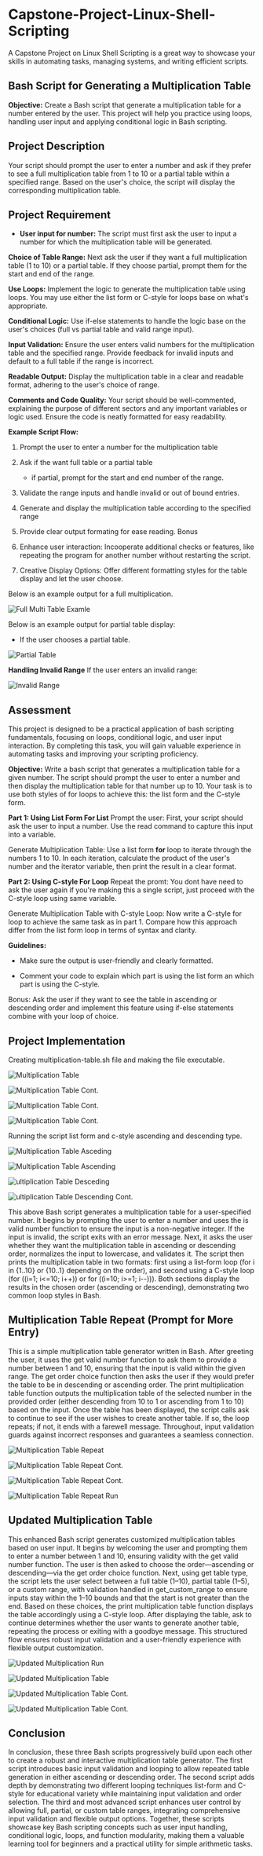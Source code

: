 # Capstone-Project-Linux-Shell-Scripting 

A Capstone Project on Linux Shell Scripting is a great way to showcase your skills in automating tasks, managing systems, and writing efficient scripts. 

## Bash Script for Generating a Multiplication  Table 

**Objective:** Create a Bash script that generate a multiplication table for a number entered by the user. This project will help you practice using loops, handling user input and applying conditional logic in Bash scripting.

## Project Description

Your script should prompt the user to enter a number and ask if they prefer to see a full multiplication table from 1 to 10 or a partial table within a specified range. Based on the user's choice, the script will display the corresponding multiplication table. 

## Project Requirement

- **User input for number:** The script must first ask the user to input a number for which the multiplication table will be generated.

**Choice of Table Range:** Next ask the user if they want a full multiplication table (1 to 10) or a partial table. If they choose partial, prompt them for the start and end of the range. 

**Use Loops:** Implement the logic to generate the multiplication table using loops. You may use either the list form or C-style for loops base on what's appropriate.

**Conditional Logic:** Use if-else statements to handle the logic base on the user's choices (full vs partial table and valid range input). 

**Input Validation:** Ensure the user enters valid numbers for the multiplication table and the specified range. Provide feedback for invalid inputs and default to a full table if the range is incorrect.

**Readable Output:** Display the multiplication table in a clear and readable format, adhering to the user's choice of range.

**Comments and Code Quality:** Your script should be well-commented, explaining the purpose of different sectors and any important variables or logic used. Ensure the code is neatly formatted for easy readability.

**Example Script Flow:**

1. Prompt the user to enter a number for the multiplication table

2. Ask if the want full table or a partial table

    - if partial, prompt for the start and end number of the range.

3. Validate the range inputs and handle invalid or out of bound entries.

4. Generate and display the multiplication table according to the specified range

5. Provide clear output formating for ease reading. Bonus

6. Enhance user interaction: Incooperate additional checks or features, like repeating the program for another number without restarting the script.

7. Creative Display Options: Offer different formatting styles for the table display and let the user choose. 

Below is an example output for a full multiplication. 

![Full Multi Table Examle](./img/01.%20Multi_Table_Example.png)

Below is an example output for partial table display: 

- If the user chooses a partial table. 

![Partial Table](./img/02.%20Partial%20Table.png) 

**Handling Invalid Range** If the user enters an invalid range:

![Invalid Range](./img/03.%20Invalid%20Range.png) 

## Assessment 

This project is designed to be a practical application of bash scripting fundamentals, focusing on loops, conditional logic, and user input interaction. By completing this task, you will gain valuable experience in automating tasks and improving your scripting proficiency.

**Objective:** Write a bash script that generates a multiplication table for a given number. The script should prompt the user to enter a number and then display the multiplication table for that number up to 10. Your task is to use both styles of for loops to achieve this: the list form and the C-style form.

**Part 1: Using List Form For List**
Prompt the user: First, your script should ask the user to input a number. Use the read command to capture this input into a variable.

Generate Multiplication Table: Use a list form **for** loop to iterate through the numbers 1 to 10. In each iteration, calculate the product of the user's number and the iterator variable, then print the result in a clear format. 

**Part 2: Using C-style For Loop**
Repeat the promt: You dont have need to ask the user again if you're making this a single script, just proceed with the C-style loop using same variable.

Generate Multiplication Table with C-style Loop: Now write a C-style for loop to achieve the same task as in part 1. Compare how this approach differ from the list form loop in terms of syntax and clarity. 

**Guidelines:**

- Make sure the output is user-friendly and clearly formatted.

- Comment your code to explain which part is using the list form an which part is using the C-style.

Bonus: Ask the user if they want to see the table in ascending or descending order and implement this feature using if-else statements combine with your loop of choice.

## Project Implementation 

Creating multiplication-table.sh file and making the file executable.

![Multiplication Table](./img/04.%20Multiplcation%20Table.png) 

![Multiplication Table Cont.](./img/05.%20Multiplication%20Table%20Cont..png) 

![Multiplication Table Cont.](./img/06.%20%20Multiplication%20Table%20Cont..png)

![Multiplication Table Cont.](./img/07.%20%20Multiplication%20Table%20Cont..png) 

Running the script list form and c-style ascending and descending type. 

![Multiplication Table Asceding](./img/08.%20Multiplication%20Table%20Ascending.png) 

![Multiplication Table Ascending](./img/09.%20Multiplication%20Table%20Ascending%20Cont..png) 

![ultiplication Table Desceding](./img/10.%20Multiplication%20Table%20Descending.png) 

![ultiplication Table Descending Cont.](./img/11.%20Multiplication%20Table%20Descending%20Cont.png) 

This above Bash script generates a multiplication table for a user-specified number. It begins by prompting the user to enter a number and uses the is valid number function to ensure the input is a non-negative integer. If the input is invalid, the script exits with an error message. Next, it asks the user whether they want the multiplication table in ascending or descending order, normalizes the input to lowercase, and validates it. The script then prints the multiplication table in two formats: first using a list-form loop (for i in {1..10} or {10..1} depending on the order), and second using a C-style loop (for ((i=1; i<=10; i++)) or for ((i=10; i>=1; i--))). Both sections display the results in the chosen order (ascending or descending), demonstrating two common loop styles in Bash.

## Multiplication Table Repeat (Prompt for More Entry) 

This is a simple multiplication table generator written in Bash. After greeting the user, it uses the get valid number function to ask them to provide a number between 1 and 10, ensuring that the input is valid within the given range. The get order choice function then asks the user if they would prefer the table to be in descending or ascending order. The print multiplication table function outputs the multiplication table of the selected number in the provided order (either descending from 10 to 1 or ascending from 1 to 10) based on the input. Once the table has been displayed, the script calls ask to continue to see if the user wishes to create another table. If so, the loop repeats; if not, it ends with a farewell message. Throughout, input validation guards against incorrect responses and guarantees a seamless connection. 

![Multiplication Table Repeat](./img/12.%20Multiplication%20Table%20Repeat.png) 

![Multiplication Table Repeat Cont.](./img/13.%20Multiplication%20Table%20Repeat%20Cont..png) 

![Multiplication Table Repeat Cont.](./img/14.%20Multiplication%20Table%20Repeat%20Cont..png)

![Multiplication Table Repeat Run](./img/15.%20Multiplication%20Table%20Repeat%20Run.png) 

## Updated Multiplication Table 

This enhanced Bash script generates customized multiplication tables based on user input. It begins by welcoming the user and prompting them to enter a number between 1 and 10, ensuring validity with the get valid number function. The user is then asked to choose the order—ascending or descending—via the get order choice function. Next, using get table type, the script lets the user select between a full table (1–10), partial table (1–5), or a custom range, with validation handled in get_custom_range to ensure inputs stay within the 1–10 bounds and that the start is not greater than the end. Based on these choices, the print multiplication table function displays the table accordingly using a C-style loop. After displaying the table, ask to continue determines whether the user wants to generate another table, repeating the process or exiting with a goodbye message. This structured flow ensures robust input validation and a user-friendly experience with flexible output customization. 

![Updated Multiplication Run](./img/16.%20Updated%20Multiplication%20Table%20Run.png) 

![Updated Multiplication Table](./img/17.%20Updated%20Multiplication%20Table.png)

![Updated Multiplication Table Cont.](./img/18.%20Updated%20Multiplication%20Table%20Cont..png)

![Updated Multiplication Table Cont.](./img/19.%20Update%20Multiplication%20Cont..png) 

## Conclusion 

In conclusion, these three Bash scripts progressively build upon each other to create a robust and interactive multiplication table generator. The first script introduces basic input validation and looping to allow repeated table generation in either ascending or descending order. The second script adds depth by demonstrating two different looping techniques list-form and C-style for educational variety while maintaining input validation and order selection. The third and most advanced script enhances user control by allowing full, partial, or custom table ranges, integrating comprehensive input validation and flexible output options. Together, these scripts showcase key Bash scripting concepts such as user input handling, conditional logic, loops, and function modularity, making them a valuable learning tool for beginners and a practical utility for simple arithmetic tasks.

